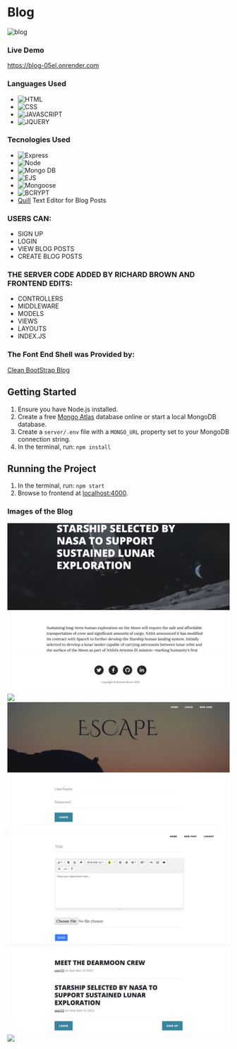 # Blog
![blog](https://user-images.githubusercontent.com/53094729/233703603-5bd6a274-472d-4290-8ed4-8537842b713d.gif)

### Live Demo

https://blog-05el.onrender.com
 
### Languages Used

* ![HTML](https://img.shields.io/badge/HTML-HyperText%20Markup%20Language-red)
* ![CSS](https://img.shields.io/badge/CSS-Cascade%20Style%20Sheets-blue)
* ![JAVASCRIPT](https://img.shields.io/badge/JAVASCRIPT-JS-yellow)
* ![JQUERY](https://img.shields.io/badge/JQUERY-JS-blue)

### Tecnologies Used

* ![Express](https://img.shields.io/badge/EXPRESS-Middleware-orange)
* ![Node](https://img.shields.io/badge/NODE-JS-brightgreen)
* ![Mongo DB](https://img.shields.io/badge/MONGO-DB-green)
* ![EJS](https://img.shields.io/badge/EJS-EMBEDDED%20JAVASCRIPT-yellow)
* ![Mongoose](https://img.shields.io/badge/MONGOOSE-JS-yellowgreen)
* ![BCRYPT](https://img.shields.io/badge/BCRYPT-JS-blue)
* [Quill](https://quilljs.com/) Text Editor for Blog Posts

### USERS CAN:

* SIGN UP
* LOGIN 
* VIEW BLOG POSTS
* CREATE BLOG POSTS

### THE SERVER CODE ADDED BY RICHARD BROWN AND FRONTEND EDITS:

* CONTROLLERS
* MIDDLEWARE
* MODELS
* VIEWS
* LAYOUTS
* INDEX.JS

### The Font End Shell was Provided by:

[Clean BootStrap Blog](https://startbootstrap.com/theme/clean-blog)


## Getting Started

1. Ensure you have Node.js installed.
2. Create a free [Mongo Atlas](https://www.mongodb.com/atlas/database) database online or start a local MongoDB database.
3. Create a `server/.env` file with a `MONGO_URL` property set to your MongoDB connection string.
4. In the terminal, run: `npm install`

## Running the Project

1. In the terminal, run: `npm start`
2. Browse to frontend at [localhost:4000](http://localhost:4000).

### Images of the Blog
<img src="/blog.png" />
<img src="/footer.png" />
<img src="/Header.png" />
<img src="/login.png" />
<img src="/newpost.png" />
<img src="/Post.png" />
<img src="/register.png" />
